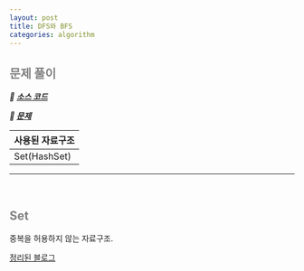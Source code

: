 ```yaml
---
layout: post
title: DFS와 BFS
categories: algorithm
---
```


## <span style="color:gray">문제 풀이</span>

***🔖 [소스 코드](https://github.com/Gilbert9172/coding-test/blob/main/programmers/levelOne/quiz07.java)***

***🔖 [문제](https://school.programmers.co.kr/learn/courses/30/lessons/1845)***

|사용된 자료구조|
|-------------|
|Set(HashSet)|

---

<br>

## <span style="color:gray">Set</span>

중복을 허용하지 않는 자료구조.

[정리된 블로그](https://crazykim2.tistory.com/474)